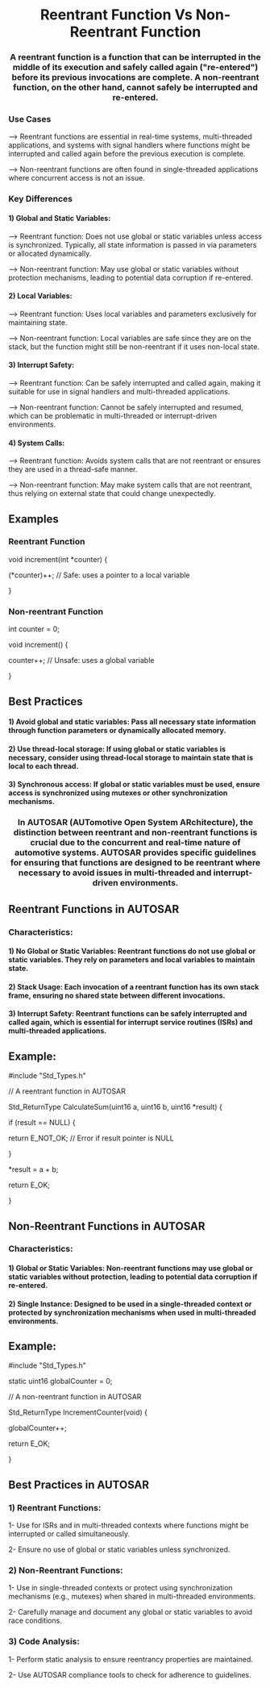 <h1 align="center"> Reentrant Function Vs Non-Reentrant Function </h1>

<h3 align="center"> A reentrant function is a function that can be interrupted in the middle of its execution and safely called again ("re-entered") before its previous invocations are complete. A non-reentrant function, on the other hand, cannot safely be interrupted and re-entered. </h3>

<h3 align="left"> Use Cases </h3>

<p align="left"> --> Reentrant functions are essential in real-time systems, multi-threaded applications, and systems with signal handlers where functions might be interrupted and called again before the previous execution is complete. </p>

<p align="left"> --> Non-reentrant functions are often found in single-threaded applications where concurrent access is not an issue. </p>

<h3 align="left"> Key Differences </h3>

<h4 align="left"> 1) Global and Static Variables: </h4>
<p align="left"> --> Reentrant function: Does not use global or static variables unless access is synchronized. Typically, all state information is passed in via parameters or allocated dynamically. </p>
<p align="left"> --> Non-reentrant function: May use global or static variables without protection mechanisms, leading to potential data corruption if re-entered. </p>

<h4 align="left"> 2) Local Variables: </h4>
<p align="left"> --> Reentrant function: Uses local variables and parameters exclusively for maintaining state. </p>
<p align="left"> --> Non-reentrant function: Local variables are safe since they are on the stack, but the function might still be non-reentrant if it uses non-local state. </p>

<h4 align="left"> 3) Interrupt Safety: </h4>
<p align="left"> --> Reentrant function: Can be safely interrupted and called again, making it suitable for use in signal handlers and multi-threaded applications. </p>
<p align="left"> --> Non-reentrant function: Cannot be safely interrupted and resumed, which can be problematic in multi-threaded or interrupt-driven environments. </p>

<h4 align="left"> 4) System Calls: </h4>
<p align="left"> --> Reentrant function: Avoids system calls that are not reentrant or ensures they are used in a thread-safe manner. </p>
<p align="left"> --> Non-reentrant function: May make system calls that are not reentrant, thus relying on external state that could change unexpectedly. </p>

<h2 align="left"> Examples </h2>

<h3 align="left"> Reentrant Function </h3>

<p align="left"> void increment(int *counter) {  </p>
<p align="left"> (*counter)++; // Safe: uses a pointer to a local variable </p>
<p align="left"> } </p>



<h3 align="left"> Non-reentrant Function </h3>
<p align="left"> int counter = 0; </p>
<p align="left"> void increment() { </p>
<p align="left">     counter++; // Unsafe: uses a global variable </p>
<p align="left"> } </p>


<h2 align="left"> Best Practices </h2>

<h4 align="left"> 1) Avoid global and static variables: Pass all necessary state information through function parameters or dynamically allocated memory. </h4>
<h4 align="left"> 2) Use thread-local storage: If using global or static variables is necessary, consider using thread-local storage to maintain state that is local to each thread. </h4>
<h4 align="left"> 3) Synchronous access: If global or static variables must be used, ensure access is synchronized using mutexes or other synchronization mechanisms. </h4>


<h3 align="center"> In AUTOSAR (AUTomotive Open System ARchitecture), the distinction between reentrant and non-reentrant functions is crucial due to the concurrent and real-time nature of automotive systems. AUTOSAR provides specific guidelines for ensuring that functions are designed to be reentrant where necessary to avoid issues in multi-threaded and interrupt-driven environments. </h3>

<h2 align="left"> Reentrant Functions in AUTOSAR </h2>

<h3 align="left"> Characteristics: </h3>

<h4 align="left"> 1) No Global or Static Variables: Reentrant functions do not use global or static variables. They rely on parameters and local variables to maintain state. </h4>
<h4 align="left"> 2) Stack Usage: Each invocation of a reentrant function has its own stack frame, ensuring no shared state between different invocations. </h4>
<h4 align="left"> 3) Interrupt Safety: Reentrant functions can be safely interrupted and called again, which is essential for interrupt service routines (ISRs) and multi-threaded applications. </h4>

<h2 align="left"> Example: </h2>

<p align="left"> #include "Std_Types.h"                                             </p>
<p align="left"> // A reentrant function in AUTOSAR                                 </p>
<p align="left"> Std_ReturnType CalculateSum(uint16 a, uint16 b, uint16 *result) {  </p>
<p align="left">    if (result == NULL) {                                           </p>
<p align="left">        return E_NOT_OK; // Error if result pointer is NULL         </p>
<p align="left">   }                                                                </p>
<p align="left">    *result = a + b;                                                </p>
<p align="left">   return E_OK;                                                     </p>
<p align="left">}                                                                   </p>


<h2 align="left"> Non-Reentrant Functions in AUTOSAR </h2>  

<h3 align="left"> Characteristics: </h3>

<h4 align="left"> 1) Global or Static Variables: Non-reentrant functions may use global or static variables without protection, leading to potential data corruption if re-entered. </h4>

<h4 align="left"> 2) Single Instance: Designed to be used in a single-threaded context or protected by synchronization mechanisms when used in multi-threaded environments. </h4>


<h2 align="left"> Example: </h2>

<p align="left"> #include "Std_Types.h"
<p align="left"> static uint16 globalCounter = 0;
<p align="left"> // A non-reentrant function in AUTOSAR  </p>
<p align="left"> Std_ReturnType IncrementCounter(void) { </p>
<p align="left">  globalCounter++;                       </p>
<p align="left">     return E_OK;                        </p>
<p align="left"> }                                       </p>


<h2 align="left"> Best Practices in AUTOSAR </h2>

<h3 align="left"> 1) Reentrant Functions: </h3>
<p align="left"> 1- Use for ISRs and in multi-threaded contexts where functions might be interrupted or called simultaneously.</p>
<p align="left"> 2- Ensure no use of global or static variables unless synchronized. </p>

<h3 align="left"> 2) Non-Reentrant Functions: </h3>
<p align="left"> 1- Use in single-threaded contexts or protect using synchronization mechanisms (e.g., mutexes) when shared in multi-threaded environments. </p>
<p align="left"> 2- Carefully manage and document any global or static variables to avoid race conditions. </p>
  
<h3 align="left"> 3) Code Analysis: </h3>
<p align="left"> 1- Perform static analysis to ensure reentrancy properties are maintained. </p>
<p align="left"> 2- Use AUTOSAR compliance tools to check for adherence to guidelines. </p>
